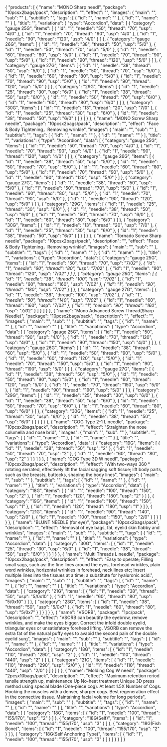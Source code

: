 {
  "products": [
    {
      "name": "MONO Sharp needl",
      "package": "10pcsx2bags/pack",
      "description": "",
      "effect": "",
      "images": {
        "main": "",
        "sub": ""
      },
      "subtitle": "",
      "tags": [
        {
          "id": "",
          "name": ""
        },
        {
          "id": "",
          "name": ""
        }
      ],
      "title": "",
      "variations": {
        "type": "Accordion",
        "data": [
          {
            "category": "gauge 25G",
            "items": [
              {
                "id": "1",
                "needle": "50",
                "thread": "70",
                "usp": "4/0"
              },
              {
                "id": "1",
                "needle": "70",
                "thread": "90",
                "usp": "4/0"
              },
              {
                "id": "1",
                "needle": "90",
                "thread": "120",
                "usp": "4/0"
              }
            ]
          },
          {
            "category": "gauge 26G",
            "items": [
              {
                "id": "1",
                "needle": "38",
                "thread": "50",
                "usp": "5/0"
              },
              {
                "id": "1",
                "needle": "50",
                "thread": "70",
                "usp": "5/0"
              },
              {
                "id": "1",
                "needle": "60",
                "thread": "80",
                "usp": "5/0"
              },
              {
                "id": "1",
                "needle": "70",
                "thread": "90",
                "usp": "5/0"
              },
              {
                "id": "1",
                "needle": "90",
                "thread": "120",
                "usp": "5/0"
              }
            ]
          },
          {
            "category": "gauge 27G",
            "items": [
              {
                "id": "1",
                "needle": "38",
                "thread": "50",
                "usp": "5/0"
              },
              {
                "id": "1",
                "needle": "50",
                "thread": "70",
                "usp": "5/0"
              },
              {
                "id": "1",
                "needle": "60",
                "thread": "80",
                "usp": "5/0"
              },
              {
                "id": "1",
                "needle": "70",
                "thread": "90",
                "usp": "5/0"
              },
              {
                "id": "1",
                "needle": "90",
                "thread": "120",
                "usp": "5/0"
              }
            ]
          },
          {
            "category": "29G",
            "items": [
              {
                "id": "1",
                "needle": "25",
                "thread": "30",
                "usp": "6/0"
              },
              {
                "id": "1",
                "needle": "38",
                "thread": "50",
                "usp": "6/0"
              },
              {
                "id": "1",
                "needle": "50",
                "thread": "70",
                "usp": "6/0"
              },
              {
                "id": "1",
                "needle": "60",
                "thread": "80",
                "usp": "6/0"
              }
            ]
          },
          {
            "category": "30G",
            "items": [
              {
                "id": "1",
                "needle": "13",
                "thread": "20",
                "usp": "7/0"
              },
              {
                "id": "1",
                "needle": "25",
                "thread": "30",
                "usp": "6/0"
              },
              {
                "id": "1",
                "needle": "38",
                "thread": "50",
                "usp": "6/0"
              }
            ]
          }
        ]
      }
    },
    {
      "name": "MONO Screw Sharp needle",
      "package": "10pcsx2bags/pack",
      "description": "",
      "effect": "Face & Body Tightening，Removing wrinkle",
      "images": {
        "main": "",
        "sub": ""
      },
      "subtitle": "",
      "tags": [
        {
          "id": "",
          "name": ""
        },
        {
          "id": "",
          "name": ""
        }
      ],
      "title": "",
      "variations": {
        "type": "Accordion",
        "data": [
          {
            "category": "gauge 25G",
            "items": [
              {
                "id": "1",
                "needle": "50",
                "thread": "70",
                "usp": "4/0"
              },
              {
                "id": "1",
                "needle": "70",
                "thread": "90",
                "usp": "4/0"
              },
              {
                "id": "1",
                "needle": "90",
                "thread": "120",
                "usp": "4/0"
              }
            ]
          },
          {
            "category": "gauge 26G",
            "items": [
              {
                "id": "1",
                "needle": "38",
                "thread": "50",
                "usp": "5/0"
              },
              {
                "id": "1",
                "needle": "50",
                "thread": "70",
                "usp": "5/0"
              },
              {
                "id": "1",
                "needle": "60",
                "thread": "80",
                "usp": "5/0"
              },
              {
                "id": "1",
                "needle": "70",
                "thread": "90",
                "usp": "5/0"
              },
              {
                "id": "1",
                "needle": "90",
                "thread": "120",
                "usp": "5/0"
              }
            ]
          },
          {
            "category": "gauge 27G",
            "items": [
              {
                "id": "1",
                "needle": "38",
                "thread": "50",
                "usp": "5/0"
              },
              {
                "id": "1",
                "needle": "50",
                "thread": "70",
                "usp": "5/0"
              },
              {
                "id": "1",
                "needle": "60",
                "thread": "80",
                "usp": "5/0"
              },
              {
                "id": "1",
                "needle": "70",
                "thread": "90",
                "usp": "5/0"
              },
              {
                "id": "1",
                "needle": "90",
                "thread": "120",
                "usp": "5/0"
              }
            ]
          },
          {
            "category": "29G",
            "items": [
              {
                "id": "1",
                "needle": "25",
                "thread": "30",
                "usp": "6/0"
              },
              {
                "id": "1",
                "needle": "38",
                "thread": "50",
                "usp": "6/0"
              },
              {
                "id": "1",
                "needle": "50",
                "thread": "70",
                "usp": "6/0"
              },
              {
                "id": "1",
                "needle": "60",
                "thread": "80",
                "usp": "6/0"
              }
            ]
          },
          {
            "category": "30G",
            "items": [
              {
                "id": "1",
                "needle": "13",
                "thread": "20",
                "usp": "7/0"
              },
              {
                "id": "1",
                "needle": "25",
                "thread": "30",
                "usp": "6/0"
              },
              {
                "id": "1",
                "needle": "38",
                "thread": "50",
                "usp": "6/0"
              }
            ]
          }
        ]
      }
    },
    {
      "name": "Tornado Screw Sharp needle",
      "package": "10pcsx2bags/pack",
      "description": "",
      "effect": "Face & Body Tightening，Removing wrinkle",
      "images": {
        "main": "",
        "sub": ""
      },
      "subtitle": "",
      "tags": [
        {
          "id": "",
          "name": ""
        },
        {
          "id": "",
          "name": ""
        }
      ],
      "title": "",
      "variations": {
        "type": "Accordion",
        "data": [
          {
            "category": "gauge 25G",
            "items": [
              {
                "id": "1",
                "needle": "50",
                "thread": "70",
                "usp": "7/0*2"
              },
              {
                "id": "1",
                "needle": "60",
                "thread": "80",
                "usp": "7/0*2"
              },
              {
                "id": "1",
                "needle": "90",
                "thread": "120",
                "usp": "7/0*2"
              }
            ]
          },
          {
            "category": "gauge 26G",
            "items": [
              {
                "id": "1",
                "needle": "38",
                "thread": "100",
                "usp": "7/0*2"
              },
              {
                "id": "1",
                "needle": "60",
                "thread": "160",
                "usp": "7/0*2"
              },
              {
                "id": "1",
                "needle": "90",
                "thread": "180",
                "usp": "7/0*2"
              }
            ]
          },
          {
            "category": "gauge 27G",
            "items": [
              {
                "id": "1",
                "needle": "38",
                "thread": "100",
                "usp": "7/0*2"
              },
              {
                "id": "1",
                "needle": "50",
                "thread": "140",
                "usp": "7/0*2"
              },
              {
                "id": "1",
                "needle": "60",
                "thread": "160",
                "usp": "7/0*2"
              },
              {
                "id": "1",
                "needle": "90",
                "thread": "160",
                "usp": "7/0*2"
              }
            ]
          }
        ]
      }
    },
    {
      "name": "Mono Advanced Screw Thread(Sharp Needle)",
      "package": "10pcsx2bags/pack",
      "description": "",
      "effect": "",
      "images": {
        "main": "",
        "sub": ""
      },
      "subtitle": "",
      "tags": [
        {
          "id": "",
          "name": ""
        },
        {
          "id": "",
          "name": ""
        }
      ],
      "title": "",
      "variations": {
        "type": "Accordion",
        "data": [
          {
            "category": "gauge 25G",
            "items": [
              {
                "id": "1",
                "needle": "50",
                "thread": "90",
                "usp": "4/0"
              },
              {
                "id": "1",
                "needle": "70",
                "thread": "120",
                "usp": "4/0"
              },
              {
                "id": "1",
                "needle": "90",
                "thread": "150",
                "usp": "4/0"
              }
            ]
          },
          {
            "category": "gauge 26G",
            "items": [
              {
                "id": "1",
                "needle": "38",
                "thread": "60",
                "usp": "5/0"
              },
              {
                "id": "1",
                "needle": "50",
                "thread": "90",
                "usp": "5/0"
              },
              {
                "id": "1",
                "needle": "60",
                "thread": "120",
                "usp": "5/0"
              },
              {
                "id": "1",
                "needle": "70",
                "thread": "150",
                "usp": "5/0"
              },
              {
                "id": "1",
                "needle": "90",
                "thread": "190",
                "usp": "5/0"
              }
            ]
          },
          {
            "category": "gauge 27G",
            "items": [
              {
                "id": "1",
                "needle": "38",
                "thread": "50",
                "usp": "5/0"
              },
              {
                "id": "1",
                "needle": "50",
                "thread": "90",
                "usp": "5/0"
              },
              {
                "id": "1",
                "needle": "60",
                "thread": "120",
                "usp": "5/0"
              },
              {
                "id": "1",
                "needle": "70",
                "thread": "150",
                "usp": "5/0"
              },
              {
                "id": "1",
                "needle": "90",
                "thread": "190",
                "usp": "5/0"
              }
            ]
          },
          {
            "category": "29G",
            "items": [
              {
                "id": "1",
                "needle": "25",
                "thread": "30",
                "usp": "6/0"
              },
              {
                "id": "1",
                "needle": "38",
                "thread": "50",
                "usp": "6/0"
              },
              {
                "id": "1",
                "needle": "50",
                "thread": "70",
                "usp": "6/0"
              },
              {
                "id": "1",
                "needle": "60",
                "thread": "80",
                "usp": "6/0"
              }
            ]
          },
          {
            "category": "30G",
            "items": [
              {
                "id": "1",
                "needle": "25",
                "thread": "30",
                "usp": "6/0"
              },
              {
                "id": "1",
                "needle": "38",
                "thread": "50",
                "usp": "6/0"
              }
            ]
          }
        ]
      }
    },
    {
      "name": "COG Type 2-1 L needle",
      "package": "10pcsx2bags/pack",
      "description": "",
      "effect": "Straighten the nose columella and nose brid",
      "images": {
        "main": "",
        "sub": ""
      },
      "subtitle": "",
      "tags": [
        {
          "id": "",
          "name": ""
        },
        {
          "id": "",
          "name": ""
        }
      ],
      "title": "",
      "variations": {
        "type": "Accordion",
        "data": [
          {
            "category": "19G",
            "items": [
              {
                "id": "1",
                "needle": "38",
                "thread": "50",
                "usp": "2"
              },
              {
                "id": "1",
                "needle": "50",
                "thread": "70",
                "usp": "2"
              },
              {
                "id": "1",
                "needle": "60",
                "thread": "80",
                "usp": "2"
              }
            ]
          }
        ]
      }
    },
    {
      "name": "COG Type 3D W needl",
      "package": "10pcsx2bags/pack",
      "description": "",
      "effect": "With two-ways 360 ° rotating serrated, effectively lift the facial sagging soft tissue; lift body parts, such as the breasts, buttocks, shaping the body lines",
      "images": {
        "main": "",
        "sub": ""
      },
      "subtitle": "",
      "tags": [
        {
          "id": "",
          "name": ""
        },
        {
          "id": "",
          "name": ""
        }
      ],
      "title": "",
      "variations": {
        "type": "Accordion",
        "data": [
          {
            "category": "18G",
            "items": [
              {
                "id": "1",
                "needle": "100",
                "thread": "150",
                "usp": "2"
              },
              {
                "id": "1",
                "needle": "120",
                "thread": "180",
                "usp": "2"
              }
            ]
          },
          {
            "category": "19G",
            "items": [
              {
                "id": "1",
                "needle": "100",
                "thread": "150",
                "usp": "1"
              },
              {
                "id": "1",
                "needle": "120",
                "thread": "180",
                "usp": "1"
              }
            ]
          },
          {
            "category": "21G",
            "items": [
              {
                "id": "1",
                "needle": "90",
                "thread": "140",
                "usp": "2/0"
              },
              {
                "id": "1",
                "needle": "100",
                "thread": "150",
                "usp": "2/0"
              }
            ]
          }
        ]
      }
    },
    {
      "name": "BLUNT NEEDLE (for eye)",
      "package": "10pcsx2bags/pack",
      "description": "",
      "effect": "Removal of eye bags, fat, eyelid skin flabby and wrinkles",
      "images": {
        "main": "",
        "sub": ""
      },
      "subtitle": "",
      "tags": [
        {
          "id": "",
          "name": ""
        },
        {
          "id": "",
          "name": ""
        }
      ],
      "title": "",
      "variations": {
        "type": "Accordion",
        "data": [
          {
            "category": "30G",
            "items": [
              {
                "id": "1",
                "needle": "25",
                "thread": "30",
                "usp": "6/0"
              },
              {
                "id": "1",
                "needle": "38",
                "thread": "50",
                "usp": "6/0"
              }
            ]
          }
        ]
      }
    },
    {
      "name": "Multi Threads L needle",
      "package": "10pcsx2bags/pack",
      "description": "",
      "effect": "Easy to operate; Filling small sags, such as: the fine lines around the eyes, forehead wrinkles, plain word wrinkles, horizontal wrinkles in forehead, neck lines etc; Insert multiple lines into the tissues at a time; a substitute for hyaluronic acid.",
      "images": {
        "main": "",
        "sub": ""
      },
      "subtitle": "",
      "tags": [
        {
          "id": "",
          "name": ""
        },
        {
          "id": "",
          "name": ""
        }
      ],
      "title": "",
      "variations": {
        "type": "Accordion",
        "data": [
          {
            "category": "21G",
            "items": [
              {
                "id": "1",
                "needle": "38",
                "thread": "50",
                "usp": "5/0x10"
              },
              {
                "id": "1",
                "needle": "60",
                "thread": "80",
                "usp": "5/0x10"
              }
            ]
          },
          {
            "category": "23G",
            "items": [
              {
                "id": "1",
                "needle": "38",
                "thread": "50",
                "usp": "5/0x7"
              },
              {
                "id": "1",
                "needle": "60",
                "thread": "80",
                "usp": "5/0x7"
              }
            ]
          }
        ]
      }
    },
    {
      "name": "VSORB",
      "package": "1pc/pack",
      "description": "",
      "effect": "VSORB can beautify the eyebrow, remove wrinkles, and make the eyes bigger. Correct the infold double eyelid, triangular eyes or unsatisfatory forehead lifting. VSORB can remove the extra fat of the natural puffy eyes to avaoid the second pain of the double eyelid surg",
      "images": {
        "main": "",
        "sub": ""
      },
      "subtitle": "",
      "tags": [
        {
          "id": "",
          "name": ""
        },
        {
          "id": "",
          "name": ""
        }
      ],
      "title": "",
      "variations": {
        "type": "Accordion",
        "data": [
          {
            "category": "18G",
            "items": [
              {
                "id": "1",
                "needle": "110",
                "thread": "290",
                "usp": "2"
              },
              {
                "id": "1",
                "needle": "110",
                "thread": "440",
                "usp": "2"
              }
            ]
          },
          {
            "category": "21G",
            "items": [
              {
                "id": "1",
                "needle": "110",
                "thread": "290",
                "usp": "2/0"
              },
              {
                "id": "1",
                "needle": "110",
                "thread": "440",
                "usp": "2/0"
              }
            ]
          }
        ]
      }
    },
    {
      "name": "Molding Cog W needl",
      "package": "2pcsx10bags/pack",
      "description": "",
      "effect": "Maximum retention reriod tensile strength up, maintenance Up No-heat treatment Unique 3D press method using special blade (One-piece cog). At least 1.5X Number of Cogs. Hooking the muscles with a denser, sharper cogs. Best regeneration effect in the connective tissue. Maintaining facial volume for long periods",
      "images": {
        "main": "",
        "sub": ""
      },
      "subtitle": "",
      "tags": [
        {
          "id": "",
          "name": ""
        },
        {
          "id": "",
          "name": ""
        }
      ],
      "title": "",
      "variations": {
        "type": "Accordion",
        "data": [
          {
            "category": "18G",
            "items": [
              {
                "id": "1",
                "needle": "100",
                "thread": "155/170",
                "usp": "2"
              }
            ]
          },
          {
            "category": "18G(Self)",
            "items": [
              {
                "id": "1",
                "needle": "100",
                "thread": "155/170",
                "usp": "3"
              }
            ]
          },
          {
            "category": "18G(Fish Bone)",
            "items": [
              {
                "id": "1",
                "needle": "100",
                "thread": "155/170",
                "usp": "2"
              }
            ]
          },
          {
            "category": "18G(Self Anchoring Type)",
            "items": [
              {
                "id": "1",
                "needle": "100",
                "thread": "155/170",
                "usp": "3"
              }
            ]
          }
        ]
      }
    }
  ]
}
